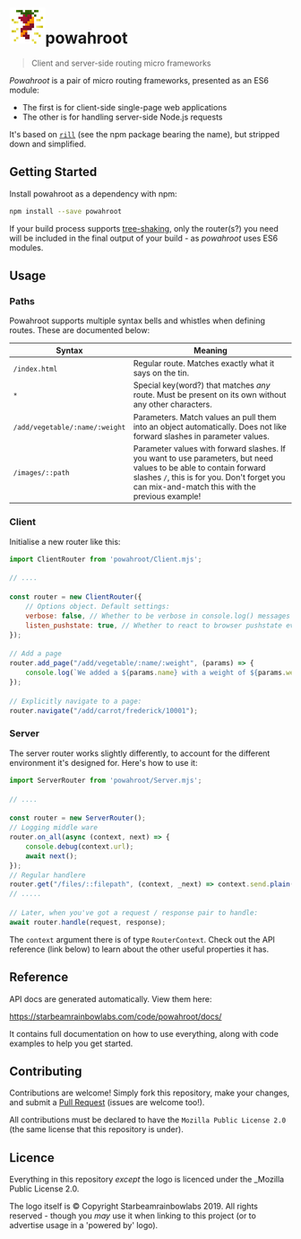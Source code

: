 # ![](https://raw.githubusercontent.com/sbrl/powahroot/master/logo-large.png)powahroot

> Client and server-side routing micro frameworks

_Powahroot_ is a pair of micro routing frameworks, presented as an ES6 module:

 - The first is for client-side single-page web applications
 - The other is for handling server-side Node.js requests

It's based on [`rill`](https://www.npmjs.com/package/rill) (see the npm package bearing the name), but stripped down and simplified.


## Getting Started
Install powahroot as a dependency with npm:

```bash
npm install --save powahroot
```

If your build process supports [tree-shaking](https://webpack.js.org/guides/tree-shaking/), only the router(s?) you need will be included in the final output of your build - as _powahroot_ uses ES6 modules.


## Usage

### Paths
Powahroot supports multiple syntax bells and whistles when defining routes. These are documented below:

Syntax							| Meaning
--------------------------------|----------------------------------------
`/index.html`					| Regular route. Matches exactly what it says on the tin.
`*`								| Special key(word?) that matches _any_ route. Must be present on its own without any other characters.
`/add/vegetable/:name/:weight`	| Parameters. Match values an pull them into an object automatically. Does not like forward slashes in parameter values.
`/images/::path`				| Parameter values with forward slashes. If you want to use parameters, but need values to be able to contain forward slashes `/`, this is for you. Don't forget you can mix-and-match this with the previous example!

### Client
Initialise a new router like this:

```js
import ClientRouter from 'powahroot/Client.mjs';

// ....

const router = new ClientRouter({
	// Options object. Default settings:
	verbose: false, // Whether to be verbose in console.log() messages
	listen_pushstate: true, // Whether to react to browser pushstate events (excluding those generated by powahroot itself, because that would cause an infinite loop :P)
});

// Add a page
router.add_page("/add/vegetable/:name/:weight", (params) => {
    console.log(`We added a ${params.name} with a weight of ${params.weight}g.`);
});

// Explicitly navigate to a page:
router.navigate("/add/carrot/frederick/10001");
```

### Server
The server router works slightly differently, to account for the different environment it's designed for. Here's how to use it:

```js
import ServerRouter from 'powahroot/Server.mjs';

// ....

const router = new ServerRouter();
// Logging middle ware
router.on_all(async (context, next) => {
    console.debug(context.url);
    await next();
});
// Regular handlere
router.get("/files/::filepath", (context, _next) => context.send.plain(200, `You requested ${context.params.filepath}`));
// .....

// Later, when you've got a request / response pair to handle:
await router.handle(request, response);
```

The `context` argument there is of type `RouterContext`. Check out the API reference (link below) to learn about the other useful properties it has.

## Reference
API docs are generated automatically. View them here:

<https://starbeamrainbowlabs.com/code/powahroot/docs/>

It contains full documentation on how to use everything, along with code examples to help you get started.

## Contributing
Contributions are welcome! Simply fork this repository, make your changes, and submit a [Pull Request](https://help.github.com/en/articles/about-pull-requests) (issues are welcome too!).

All contributions must be declared to have the `Mozilla Public License 2.0` (the same license that this repository is under).

## Licence
Everything in this repository _except_ the logo is licenced under the _Mozilla Public License 2.0.

The logo itself is © Copyright Starbeamrainbowlabs 2019. All rights reserved - though you _may_ use it when linking to this project (or to advertise usage in a 'powered by' logo).
